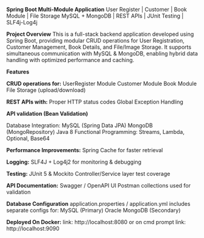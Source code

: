 **Spring Boot Multi-Module Application**
User Register | Customer | Book Module | File Storage
MySQL + MongoDB | REST APIs | JUnit Testing | SLF4j-Log4j

**Project Overview**
This is a full-stack backend application developed using Spring Boot, providing modular CRUD operations for User Registration, Customer Management, Book Details, and File/Image Storage.
It supports simultaneous communication with MySQL & MongoDB, enabling hybrid data handling with optimized performance and caching.

**Features**

**CRUD operations for:**
UserRegister Module
Customer Module
Book Module
File Storage (upload/download)

**REST APIs with:**
Proper HTTP status codes
Global Exception Handling

**API validation (Bean Validation)**

Database Integration:
MySQL (Spring Data JPA)
MongoDB (MongoRepository)
Java 8 Functional Programming:
Streams, Lambda, Optional, Base64

**Performance Improvements:**
Spring Cache for faster retrieval

**Logging:**
SLF4J + Log4j2 for monitoring & debugging

**Testing:**
JUnit 5 & Mockito
Controller/Service layer test coverage

**API Documentation:**
Swagger / OpenAPI UI
Postman collections used for validation

**Database Configuration**
application.properties / application.yml includes separate configs for:
MySQL (Primary)
Oracle
MongoDB (Secondary)

**Deployed On Docker:**
link: http://localhost:8080
or on cmd prompt link:
http://localhost:9090
